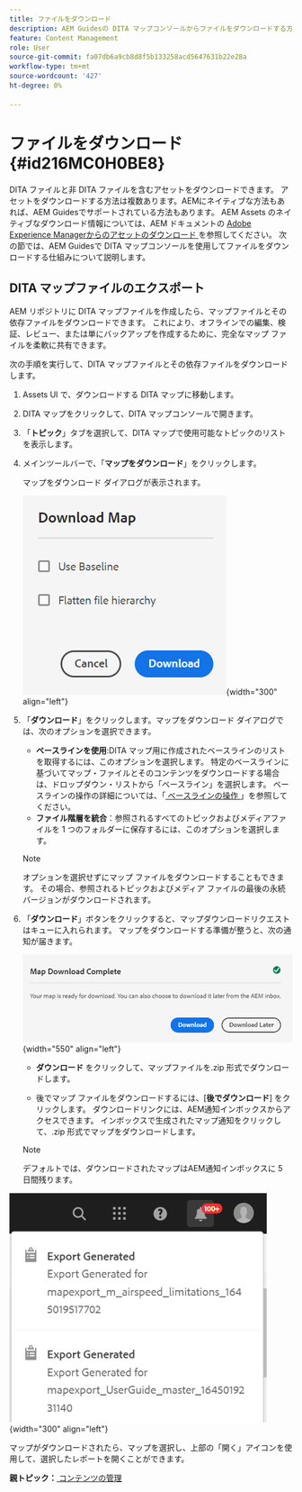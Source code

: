 ```yaml
---
title: ファイルをダウンロード
description: AEM Guidesの DITA マップコンソールからファイルをダウンロードする方法と、AEM リポジトリに DITA マップファイルを書き出す方法を説明します。
feature: Content Management
role: User
source-git-commit: fa07db6a9cb8d8f5b133258acd5647631b22e28a
workflow-type: tm+mt
source-wordcount: '427'
ht-degree: 0%

---
```


# ファイルをダウンロード {#id216MC0H0BE8}

DITA ファイルと非 DITA ファイルを含むアセットをダウンロードできます。 アセットをダウンロードする方法は複数あります。AEMにネイティブな方法もあれば、AEM Guidesでサポートされている方法もあります。 AEM Assets のネイティブなダウンロード情報については、AEM ドキュメントの [Adobe Experience Managerからのアセットのダウンロード ](https://experienceleague.adobe.com/docs/experience-manager-cloud-service/assets/manage/download-assets-from-aem.html) を参照してください。 次の節では、AEM Guidesで DITA マップコンソールを使用してファイルをダウンロードする仕組みについて説明します。

## DITA マップファイルのエクスポート

AEM リポジトリに DITA マップファイルを作成したら、マップファイルとその依存ファイルをダウンロードできます。 これにより、オフラインでの編集、検証、レビュー、または単にバックアップを作成するために、完全なマップ ファイルを柔軟に共有できます。

次の手順を実行して、DITA マップファイルとその依存ファイルをダウンロードします。

1. Assets UI で、ダウンロードする DITA マップに移動します。

1. DITA マップをクリックして、DITA マップコンソールで開きます。

1. 「**トピック**」タブを選択して、DITA マップで使用可能なトピックのリストを表示します。

1. メインツールバーで、「**マップをダウンロード**」をクリックします。

   マップをダウンロード ダイアログが表示されます。

   ![](images/download-map.png){width="300" align="left"}

1. 「**ダウンロード**」をクリックします。マップをダウンロード ダイアログでは、次のオプションを選択できます。

   - **ベースラインを使用**:DITA マップ用に作成されたベースラインのリストを取得するには、このオプションを選択します。 特定のベースラインに基づいてマップ・ファイルとそのコンテンツをダウンロードする場合は、ドロップダウン・リストから「ベースライン」を選択します。 ベースラインの操作の詳細については、「[ ベースラインの操作 ](generate-output-use-baseline-for-publishing.md#)」を参照してください。
   - **ファイル階層を統合**：参照されるすべてのトピックおよびメディアファイルを 1 つのフォルダーに保存するには、このオプションを選択します。
   >[!NOTE]
   >
   > オプションを選択せずにマップ ファイルをダウンロードすることもできます。 その場合、参照されるトピックおよびメディア ファイルの最後の永続バージョンがダウンロードされます。

1. 「**ダウンロード**」ボタンをクリックすると、マップダウンロードリクエストはキューに入れられます。 マップをダウンロードする準備が整うと、次の通知が届きます。

   ![](images/download-map-prompt.png){width="550" align="left"}

   - **ダウンロード** をクリックして、マップファイルを.zip 形式でダウンロードします。

   - 後でマップ ファイルをダウンロードするには、[**後でダウンロード**] をクリックします。 ダウンロードリンクには、AEM通知インボックスからアクセスできます。 インボックスで生成されたマップ通知をクリックして、.zip 形式でマップをダウンロードします。

   >[!NOTE]
   >
   > デフォルトでは、ダウンロードされたマップはAEM通知インボックスに 5 日間残ります。

![](images/download-map-inbox.png){width="300" align="left"}

マップがダウンロードされたら、マップを選択し、上部の「開く」アイコンを使用して、選択したレポートを開くことができます。

**親トピック：**[ コンテンツの管理 ](authoring.md)
